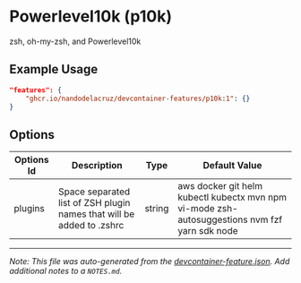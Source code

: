 
# Powerlevel10k (p10k)

zsh, oh-my-zsh, and Powerlevel10k

## Example Usage

```json
"features": {
    "ghcr.io/nandodelacruz/devcontainer-features/p10k:1": {}
}
```

## Options

| Options Id | Description | Type | Default Value |
|-----|-----|-----|-----|
| plugins | Space separated list of ZSH plugin names that will be added to .zshrc | string | aws docker git helm kubectl kubectx mvn npm vi-mode zsh-autosuggestions nvm fzf yarn sdk node |



---

_Note: This file was auto-generated from the [devcontainer-feature.json](https://github.com/nandodelacruz/devcontainer-features/blob/main/src/p10k/devcontainer-feature.json).  Add additional notes to a `NOTES.md`._
